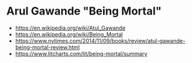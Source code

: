 # Arul Gawande "Being Mortal"

* https://en.wikipedia.org/wiki/Atul_Gawande
* https://en.wikipedia.org/wiki/Being_Mortal
* https://www.nytimes.com/2014/11/09/books/review/atul-gawande-being-mortal-review.html
* https://www.litcharts.com/lit/being-mortal/summary